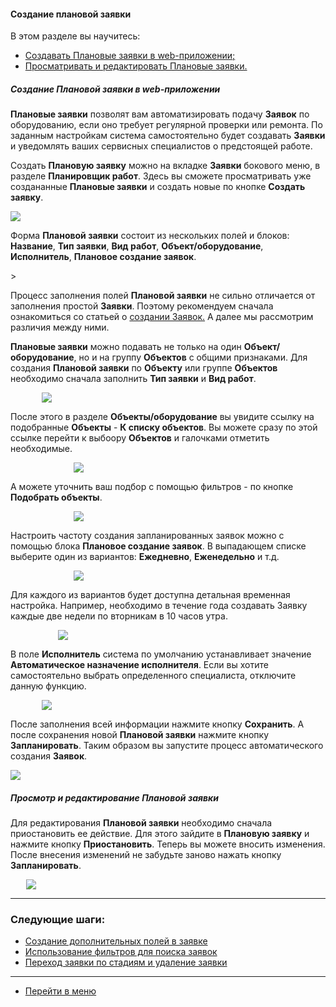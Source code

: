 #### Создание плановой заявки
В этом разделе вы научитесь:
<html>
<meta charset="utf-8">
<title>Быстрый переход внутри документа</title>
<ul>
    <li><a href="#planticket">Создавать Плановые заявки в web-приложении;</a></li>
    <li><a href="#editticket">Просматривать и редактировать Плановые заявки.</a></li>
</ul>
</html>

<h5 id="planticket">Создание Плановой заявки в web-приложении</h5>
<p><strong>Плановые заявки</strong> позволят вам автоматизировать подачу <strong>Заявок</strong> по оборудованию, если
    оно требует регулярной
    проверки или ремонта. По заданным настройкам система самостоятельно будет создавать <strong>Заявки</strong> и
    уведомлять ваших
    сервисных специалистов о предстоящей работе.</p>

<p>Создать <strong>Плановую заявку</strong> можно на вкладке <strong>Заявки</strong> бокового меню, в разделе <strong>Планировщик
    работ</strong>. Здесь вы сможете
    просматривать уже создананные <strong>Плановые заявки</strong> и создать новые по кнопке <strong>Создать
        заявку</strong>.</p>
         <div>
        <img style="margin: 0 auto; display: block; max-width: 100%;" src="/attachments/images/FAQ/USER/PlannedTickets/plantick1.png"/>
    </div>



<p>Форма <strong>Плановой заявки</strong> состоит из нескольких полей и блоков: <strong>Название</strong>, <strong>Тип
    заявки</strong>, <strong>Вид работ</strong>, <strong>Объект/оборудование</strong>,
    <strong>Исполнитель</strong>, <strong>Плановое создание заявок</strong>.</p>>
<p>Процесс заполнения полей <strong>Плановой заявки</strong> не сильно отличается от заполнения простой <strong>Заявки</strong>. Поэтому рекомендуем
    сначала ознакомиться со статьей о <a
            href="https://wiki.hubex.ru/docs/FAQ/RU/user/CreatingTicket.html#webticket">создании Заявок.</a> А далее мы
    рассмотрим различия между ними.</p>

<p><strong>Плановые заявки</strong> можно подавать не только на один <strong>Объект/оборудование</strong>, но и на группу <strong>Объектов</strong> с общими признаками.
    Для создания
    <strong>Плановой заявки</strong> по <strong>Объекту</strong> или группе <strong>Объектов</strong> необходимо сначала заполнить <strong>Тип заявки</strong> и <strong>Вид работ</strong>.</p>

<div>
    <img style="margin: 0 auto; display: block; max-width: 80%;"  src="/attachments/images/FAQ/USER/PlannedTickets/PlannedTicket.jpg"/>
</div>

<p>После этого в разделе <strong>Объекты/оборудование</strong> вы увидите ссылку на подобранные <strong>Объекты</strong> - <strong>К списку объектов</strong>. Вы можете
    сразу по этой ссылке перейти к выбоору <strong>Объектов</strong> и галочками отметить необходимые.</p>

<div>
    <img style="margin: 0 auto; display: block; max-width: 60%;"  src="/attachments/images/FAQ/USER/PlannedTickets/ListObj.jpg"/>
</div>

<p>А можете уточнить ваш подбор с помощью фильтров - по кнопке <strong>Подобрать объекты</strong>.</p>

<div>
    <img style="margin: 0 auto; display: block; max-width: 60%;"  src="/attachments/images/FAQ/USER/PlannedTickets/FilterObj.jpg"/>
</div>

<p>Настроить частоту создания запланированных заявок можно с помощью блока <strong>Плановое создание заявок</strong>. В выпадающем списке
    выберите один из вариантов: <strong>Ежедневно</strong>, <strong>Еженедельно</strong> и т.д.</p>
<div>
    <img style="margin: 0 auto; display: block; max-width: 60%;"  src="/attachments/images/FAQ/USER/PlannedTickets/plantick3.png"/>
</div>

<p>Для каждого из вариантов будет доступна детальная временная настройка. Например, необходимо в течение года создавать
    Заявку каждые две недели по вторникам в 10 часов утра.</p>
<div>
    <img style="margin: 0 auto; display: block; max-width: 70%;" src="/attachments/images/FAQ/USER/PlannedTickets/TimeManager.jpg"/>
</div>

<p>В поле <strong>Исполнитель</strong> система по умолчанию устанавливает значение <strong>Автоматическое назначение исполнителя</strong>. Если вы хотите
    самостоятельно выбрать определенного специалиста, отключите данную функцию.</p>

<div>
    <img style="margin: 0 auto; display: block; max-width: 80%;" src="/attachments/images/FAQ/USER/PlannedTickets/SelectEngineer.jpg"/>
</div>

<p>После заполнения всей информации нажмите кнопку <strong>Сохранить</strong>. А после сохранения новой <strong>Плановой заявки</strong> нажмите кнопку
    <strong>Запланировать</strong>. Таким образом вы запустите процесс автоматического создания <strong>Заявок</strong>.</p>
<div>
    <img style="margin: 0 auto; display: block; max-width: 100%;"  src="/attachments/images/FAQ/USER/PlannedTickets/PlannedTicketDone.jpg"/>
</div>


<h5 id="editticket">Просмотр и редактирование Плановой заявки</h5>
<p>Для редактирования <strong>Плановой заявки</strong> необходимо сначала приостановить ее действие. Для этого зайдите
    в <strong>Плановую заявку</strong> и нажмите кнопку <strong>Приостановить</strong>. Теперь вы можете вносить изменения. После внесения изменений не
    забудьте заново нажать кнопку <strong>Запланировать</strong>.</p>
<div>
    <img style="margin: 0 auto; display: block; max-width: 90%;"  src="/attachments/images/FAQ/USER/PlannedTickets/plantick5.png"/>
</div>


___
### Следующие шаги:
- [Создание дополнительных полей в заявке](./AdditionalFields.md)
- [Использование фильтров для поиска заявок](./Filters.md)
- [Переход заявки по стадиям и удаление заявки](./ChangingStatus.md)


___
- [Перейти в меню](http://wiki.hubex.ru)
